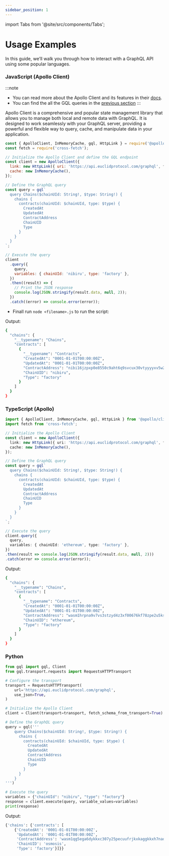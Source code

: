 ```yaml
---
sidebar_position: 1
---
```

import Tabs from '@site/src/components/Tabs';

# Usage Examples

In this guide, we’ll walk you through how to interact with a GraphQL API using some popular languages. 
### JavaScript (Apollo Client)
:::note
- You can read more about the Apollo Client and its features in their [docs](https://www.apollographql.com/docs/).
- You can find the all the GQL queries in the [previous section](../Intro.md)
:::

Apollo Client is a comprehensive and popular state management library that allows you to manage both local and remote data with GraphQL. It is designed to work seamlessly with your GraphQL server, providing a powerful and flexible way to query, cache, and manipulate data in your application.

```javascript
const { ApolloClient, InMemoryCache, gql, HttpLink } = require('@apollo/client/core');
const fetch = require('cross-fetch');

// Initialize the Apollo Client and define the GQL endpoint
const client = new ApolloClient({
  link: new HttpLink({ uri: 'https://api.euclidprotocol.com/graphql', fetch }),
  cache: new InMemoryCache(),
});

// Define the GraphQL query 
const query = gql`
  query Chains($chainUId: String!, $type: String!) {
    chains {
      contracts(chainUId: $chainUId, type: $type) {
        CreatedAt
        UpdatedAt
        ContractAddress
        ChainUID
        Type
      }
    }
  }
`;

// Execute the query
client
  .query({
    query,
    variables: { chainUId: 'nibiru', type: 'factory' },
  })
  .then((result) => {
    // Print the JSON response
    console.log(JSON.stringify(result.data, null, 2));
  })
  .catch((error) => console.error(error));
```

- Finall run `node <filename>.js` to run the script:

Output:
```bash
{
  "chains": {
    "__typename": "Chains",
    "contracts": [
      {
        "__typename": "Contracts",
        "CreatedAt": "0001-01-01T00:00:00Z",
        "UpdatedAt": "0001-01-01T00:00:00Z",
        "ContractAddress": "nibi16jzpxp0e8550c9aht6q9svcux30vtyyyyxv5w2l2djjra46580wswu40v9",
        "ChainUID": "nibiru",
        "Type": "factory"
      }
    ]
  }
}
```

### TypeScript (Apollo)

```typescript
import { ApolloClient, InMemoryCache, gql, HttpLink } from '@apollo/client/core';
import fetch from 'cross-fetch';

// Initialize the Apollo Client
const client = new ApolloClient({
  link: new HttpLink({ uri: 'https://api.euclidprotocol.com/graphql', fetch }),
  cache: new InMemoryCache(),
});

// Define the GraphQL query
const query = gql`
  query Chains($chainUId: String!, $type: String!) {
    chains {
      contracts(chainUId: $chainUId, type: $type) {
        CreatedAt
        UpdatedAt
        ContractAddress
        ChainUID
        Type
      }
    }
  }
`;

// Execute the query
client.query({
  query,
  variables: { chainUId: 'ethereum', type: 'factory' },
})
.then(result => console.log(JSON.stringify(result.data, null, 2)))
.catch(error => console.error(error));
```
Output:
```bash
{
  "chains": {
    "__typename": "Chains",
    "contracts": [
      {
        "__typename": "Contracts",
        "CreatedAt": "0001-01-01T00:00:00Z",
        "UpdatedAt": "0001-01-01T00:00:00Z",
        "ContractAddress": "wasm1hrpna9v7vs3stzyd4z3xf00676kf78zpe2u5ksvljswn2vnjp3ys8c5wp9",
        "ChainUID": "ethereum",
        "Type": "factory"
      }
    ]
  }
}
```

### Python

```python
from gql import gql, Client
from gql.transport.requests import RequestsHTTPTransport

# Configure the transport
transport = RequestsHTTPTransport(
    url='https://api.euclidprotocol.com/graphql',
    use_json=True,
)

# Initialize the Apollo Client
client = Client(transport=transport, fetch_schema_from_transport=True)

# Define the GraphQL query
query = gql('''
    query Chains($chainUId: String!, $type: String!) {
      chains {
        contracts(chainUId: $chainUId, type: $type) {
          CreatedAt
          UpdatedAt
          ContractAddress
          ChainUID
          Type
        }
      }
    }
''')

# Execute the query
variables = {"chainUId": "nibiru", "type": "factory"}
response = client.execute(query, variable_values=variables)
print(response)
```
Output:
```bash
{'chains': {'contracts': [
    {'CreatedAt': '0001-01-01T00:00:00Z',
     'UpdatedAt': '0001-01-01T00:00:00Z',
     'ContractAddress': 'wasm1qg5ega6dykkxc307y25pecuufrjkxkaggkkxh7nad0vhyhtuhw3sq29c3m', 
     'ChainUID': 'osmosis', 
     'Type': 'factory'}]}}
```